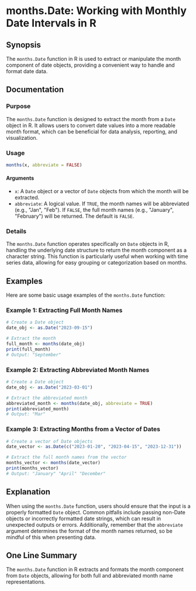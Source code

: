 <!--
Meta Description: # months.Date: Working with Monthly Date Intervals in R ## Synopsis The `months.Date` function in R is used to extract or manipulate the month compone...
Meta Keywords: date, month, months, function, objects
-->

# months.Date: Working with Monthly Date Intervals in R

## Synopsis
The `months.Date` function in R is used to extract or manipulate the month component of date objects, providing a convenient way to handle and format date data.

## Documentation
### Purpose
The `months.Date` function is designed to extract the month from a `Date` object in R. It allows users to convert date values into a more readable month format, which can be beneficial for data analysis, reporting, and visualization.

### Usage
```R
months(x, abbreviate = FALSE)
```

#### Arguments
- `x`: A `Date` object or a vector of `Date` objects from which the month will be extracted.
- `abbreviate`: A logical value. If `TRUE`, the month names will be abbreviated (e.g., "Jan", "Feb"). If `FALSE`, the full month names (e.g., "January", "February") will be returned. The default is `FALSE`.

### Details
The `months.Date` function operates specifically on `Date` objects in R, handling the underlying date structure to return the month component as a character string. This function is particularly useful when working with time series data, allowing for easy grouping or categorization based on months.

## Examples
Here are some basic usage examples of the `months.Date` function:

### Example 1: Extracting Full Month Names
```R
# Create a Date object
date_obj <- as.Date("2023-09-15")

# Extract the month
full_month <- months(date_obj)
print(full_month)
# Output: "September"
```

### Example 2: Extracting Abbreviated Month Names
```R
# Create a Date object
date_obj <- as.Date("2023-03-01")

# Extract the abbreviated month
abbreviated_month <- months(date_obj, abbreviate = TRUE)
print(abbreviated_month)
# Output: "Mar"
```

### Example 3: Extracting Months from a Vector of Dates
```R
# Create a vector of Date objects
date_vector <- as.Date(c("2023-01-20", "2023-04-15", "2023-12-31"))

# Extract the full month names from the vector
months_vector <- months(date_vector)
print(months_vector)
# Output: "January" "April" "December"
```

## Explanation
When using the `months.Date` function, users should ensure that the input is a properly formatted `Date` object. Common pitfalls include passing non-Date objects or incorrectly formatted date strings, which can result in unexpected outputs or errors. Additionally, remember that the `abbreviate` argument determines the format of the month names returned, so be mindful of this when presenting data.

## One Line Summary
The `months.Date` function in R extracts and formats the month component from `Date` objects, allowing for both full and abbreviated month name representations.